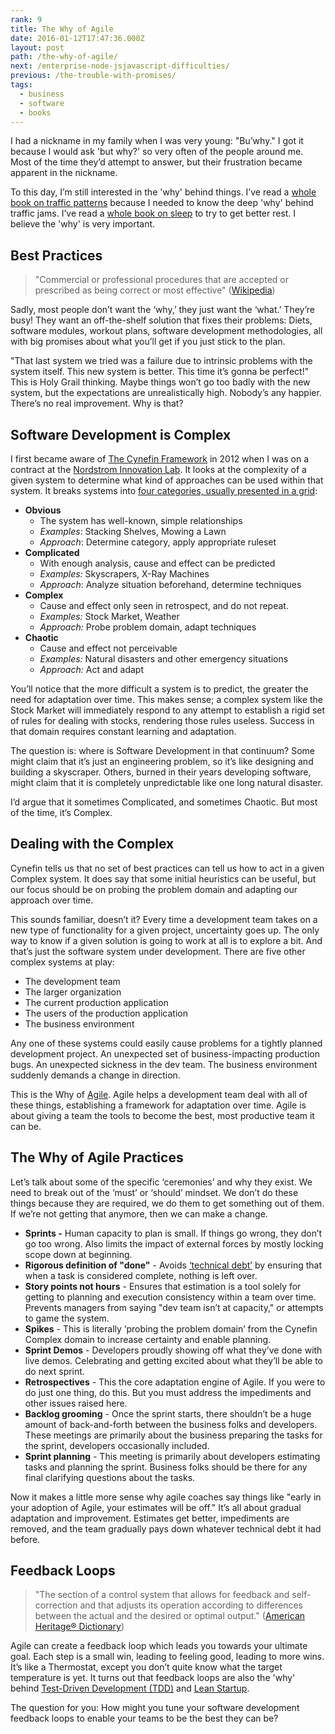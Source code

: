```yaml
---
rank: 9
title: The Why of Agile
date: 2016-01-12T17:47:36.000Z
layout: post
path: /the-why-of-agile/
next: /enterprise-node-jsjavascript-difficulties/
previous: /the-trouble-with-promises/
tags:
  - business
  - software
  - books
---
```


I had a nickname in my family when I was very young: "Bu’why." I got it because I would ask 'but why?' so very often of the people around me. Most of the time they’d attempt to answer, but their frustration became apparent in the nickname.

To this day, I’m still interested in the 'why' behind things. I’ve read a [whole book on traffic patterns](http://www.amazon.com/gp/product/B001BAGWQE/ref=dp-kindle-redirect?ie=UTF8&btkr=1) because I needed to know the deep 'why' behind traffic jams. I’ve read a [whole book on sleep](http://www.amazon.com/gp/product/B008XOG2N4?redirect=true&ref_=kinw_myk_ro_title) to try to get better rest. I believe the 'why' is very important.

<div class='fold'></div>

## Best Practices

> "Commercial or professional procedures that are accepted or prescribed as being correct or most effective" ([Wikipedia](https://en.wikipedia.org/wiki/Best_practice))

Sadly, most people don’t want the ‘why,’ they just want the ‘what.’ They’re busy! They want an off-the-shelf solution that fixes their problems: Diets, software modules, workout plans, software development methodologies, all with big promises about what you’ll get if you just stick to the plan.

"That last system we tried was a failure due to intrinsic problems with the system itself. This new system is better. This time it’s gonna be perfect!" This is Holy Grail thinking. Maybe things won’t go too badly with the new system, but the expectations are unrealistically high. Nobody’s any happier. There’s no real improvement. Why is that?

## Software Development is Complex

I first became aware of [The Cynefin Framework](https://en.wikipedia.org/wiki/Cynefin_Framework) in 2012 when I was on a contract at the [Nordstrom Innovation Lab](http://www.startuplessonslearned.com/2011/10/case-study-nordstrom-innovation-lab.html). It looks at the complexity of a given system to determine what kind of approaches can be used within that system. It breaks systems into [four categories, usually presented in a grid](https://commons.wikimedia.org/wiki/File:Cynefin_as_of_1st_June_2014.png):

* **Obvious**
  * The system has well-known, simple relationships
  * *Examples*: Stacking Shelves, Mowing a Lawn
  * *Approach*: Determine category, apply appropriate ruleset
* **Complicated**
  * With enough analysis, cause and effect can be predicted
  * *Examples:* Skyscrapers, X-Ray Machines
  * *Approach*: Analyze situation beforehand, determine techniques
* **Complex**
  * Cause and effect only seen in retrospect, and do not repeat.
  * *Examples:* Stock Market, Weather
  * *Approach:* Probe problem domain, adapt techniques
* **Chaotic**
  * Cause and effect not perceivable
  * *Examples:* Natural disasters and other emergency situations
  * *Approach:* Act and adapt

You’ll notice that the more difficult a system is to predict, the greater the need for adaptation over time. This makes sense; a complex system like the Stock Market will immediately respond to any attempt to establish a rigid set of rules for dealing with stocks, rendering those rules useless. Success in that domain requires constant learning and adaptation.

The question is: where is Software Development in that continuum? Some might claim that it’s just an engineering problem, so it’s like designing and building a skyscraper. Others, burned in their years developing software, might claim that it is completely unpredictable like one long natural disaster.

I’d argue that it sometimes Complicated, and sometimes Chaotic. But most of the time, it’s Complex.

## Dealing with the Complex

Cynefin tells us that no set of best practices can tell us how to act in a given Complex system. It does say that some initial heuristics can be useful, but our focus should be on probing the problem domain and adapting our approach over time.

This sounds familiar, doesn’t it? Every time a development team takes on a new type of functionality for a given project, uncertainty goes up. The only way to know if a given solution is going to work at all is to explore a bit. And that’s just the software system under development. There are five other complex systems at play:

* The development team
* The larger organization
* The current production application
* The users of the production application
* The business environment

Any one of these systems could easily cause problems for a tightly planned development project. An unexpected set of business-impacting production bugs. An unexpected sickness in the dev team. The business environment suddenly demands a change in direction.

This is the Why of [Agile](http://agilemethodology.org/). Agile helps a development team deal with all of these things, establishing a framework for adaptation over time. Agile is about giving a team the tools to become the best, most productive team it can be.

## The Why of Agile Practices

Let’s talk about some of the specific ‘ceremonies’ and why they exist. We need to break out of the ‘must’ or ‘should’ mindset. We don’t do these things because they are required, we do them to get something out of them. If we’re not getting that anymore, then we can make a change.

* **Sprints -** Human capacity to plan is small. If things go wrong, they don’t go too wrong. Also limits the impact of external forces by mostly locking scope down at beginning.
* **Rigorous definition of "done"** - Avoids [‘technical debt’](https://en.wikipedia.org/wiki/Technical_debt) by ensuring that when a task is considered complete, nothing is left over.
* **Story points not hours** - Ensures that estimation is a tool solely for getting to planning and execution consistency within a team over time. Prevents managers from saying "dev team isn’t at capacity," or attempts to game the system.
* **Spikes** - This is literally ‘probing the problem domain’ from the Cynefin Complex domain to increase certainty and enable planning.
* **Sprint Demos** - Developers proudly showing off what they’ve done with live demos. Celebrating and getting excited about what they’ll be able to do next sprint.
* **Retrospectives** - This the core adaptation engine of Agile. If you were to do just one thing, do this. But you must address the impediments and other issues raised here.
* **Backlog grooming** - Once the sprint starts, there shouldn’t be a huge amount of back-and-forth between the business folks and developers. These meetings are primarily about the business preparing the tasks for the sprint, developers occasionally included.
* **Sprint planning** - This meeting is primarily about developers estimating tasks and planning the sprint. Business folks should be there for any final clarifying questions about the tasks.

Now it makes a little more sense why agile coaches say things like "early in your adoption of Agile, your estimates will be off." It’s all about gradual adaptation and improvement. Estimates get better, impediments are removed, and the team gradually pays down whatever technical debt it had before.

## Feedback Loops

> "The section of a control system that allows for feedback and self-correction and that adjusts its operation according to differences between the actual and the desired or optimal output." ([American Heritage® Dictionary](http://www.thefreedictionary.com/feedback+loop))

Agile can create a feedback loop which leads you towards your ultimate goal. Each step is a small win, leading to feeling good, leading to more wins. It’s like a Thermostat, except you don’t quite know what the target temperature is yet. It turns out that feedback loops are also the 'why' behind [Test-Driven Development (TDD)](https://en.wikipedia.org/wiki/Test-driven_development) and [Lean Startup](http://theleanstartup.com/).

The question for you: How might you tune your software development feedback loops to enable your teams to be the best they can be?
